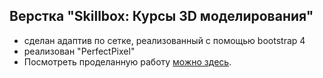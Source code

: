 ## Верстка "Skillbox: Курсы 3D моделирования"

- сделан адаптив по сетке, реализованный с помощью bootstrap 4
- реализован "PerfectPixel"
- Посмотреть проделанную работу [можно здесь](https://vishnevetckiy-dev.github.io/Skillbox_courses/).
